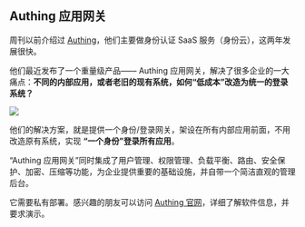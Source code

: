 ## Authing 应用网关

周刊以前介绍过 [Authing](https://www.authing.com/)，他们主要做身份认证 SaaS 服务（身份云），这两年发展很快。

他们最近发布了一个重量级产品—— Authing 应用网关，解决了很多企业的一大痛点：**不同的内部应用，或者老旧的现有系统，如何“低成本”改造为统一的登录系统？**

![](https://cdn.beekka.com/blogimg/asset/202311/bg2023110601.webp)

他们的解决方案，就是提供一个身份/登录网关，架设在所有内部应用前面，不用改造原有系统，实现 **“一个身份”登录所有应用**。

“Authing 应用网关”同时集成了用户管理、权限管理、负载平衡、路由、安全保护、加密、压缩等功能，为企业提供重要的基础设施，并自带一个简洁直观的管理后台。

它需要私有部署。感兴趣的朋友可以访问 [Authing 官网](https://www.authing.com/gateway-integration)，详细了解软件信息，并要求演示。